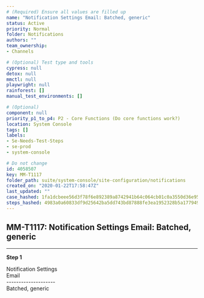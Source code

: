 ```yaml
---
# (Required) Ensure all values are filled up
name: "Notification Settings Email: Batched, generic"
status: Active
priority: Normal
folder: Notifications
authors: ""
team_ownership: 
- Channels

# (Optional) Test type and tools
cypress: null
detox: null
mmctl: null
playwright: null
rainforest: []
manual_test_environments: []

# (Optional)
component: null
priority_p1_to_p4: P2 - Core Functions (Do core functions work?)
location: System Console
tags: []
labels: 
- Se-Needs-Test-Steps
- se-prod
- system-console

# Do not change
id: 4058507
key: MM-T1117
folder_path: suite/system-console/site-configuration/notifications
created_on: "2020-01-22T17:58:47Z"
last_updated: ""
case_hashed: 1fa1dcbeee56d3f78f6e892389a8742941b64c064cb01c0a3550d36e95b2be1502c64ea7d432e5d321851637622aad7d
steps_hashed: 4983a0a60833df9d25642ba5dd743bd87888fe3ea1952328b5a177949b4a975482ea822847de834c3e071b66d34721f2
---
```


## MM-T1117: Notification Settings Email: Batched, generic

---

**Step 1**

Notification Settings\
Email\
\--------------------\
Batched, generic
